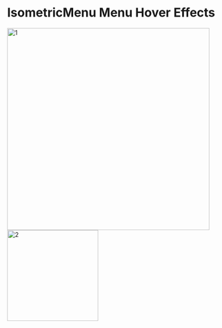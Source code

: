 # IsometricMenu Menu Hover Effects
<img width="469" alt="1" src="https://user-images.githubusercontent.com/101400043/172976800-05f5cd93-716b-46b0-ad58-1304fa589aa6.PNG">
<img width="211" alt="2" src="https://user-images.githubusercontent.com/101400043/172976815-77e82127-e27b-4e72-878d-780d6809bc6b.PNG">
